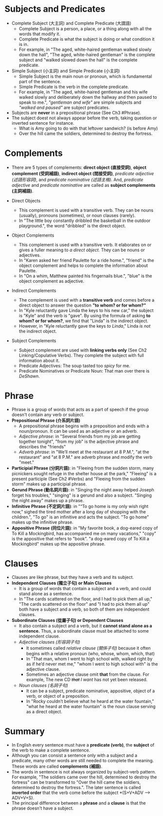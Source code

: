 # Subjects and Predicates
* Complete Subject (大主詞) and Complete Predicate (大謂語)
	* Complete Subject is a person, a place, or a thing along with all the words that modify it.
	* Complete Predicate is what the subject is doing or what condition it is in.
	* For example, in "The aged, white-haired gentleman walked slowly down the hall", "The aged, white-haired gentleman" is the complete subject and "walked slowed down the hall" is the complete predicate.
* Simple Subject (小主詞) and Simple Predicate (小主詞)
	* Simple Subject is the main noun or pronoun, which is fundamental part of the sentence.
	* Simple Predicate is the verb in the complete predicate.
	* For example, in "The aged, white-haired gentleman and his wife walked slowly and deliberately down the hallway and then paused to speak to me.", *"gentleman and wife"* are simple subjects and *"walked and paused"* are subject predicates.
* Subjects are **never** in a prepositional phrase (See Ch3 #Phrase).
* The subject doest not always appear before the verb, taking question or inverted sentence for instance.
	* What is Amy going to do with that leftover sandwich? (is before Amy)
	* Over the hill came the soldiers, determined to destroy the fortress. 

# Complements
* There are 5 types of complements: **direct object (直接受詞)**, **object complement (受詞補語)**, **indirect object (間接受詞)**, *predicate adjective (述語形容詞)*, and *predicate nominative (述語主格)*. And, *predicate adjective* and *predicate nominative* are called as **subject complements (主詞補語)**.

* Direct Objects
	* This complement is used with a transitive verb. They can be nouns (usually), pronouns (sometimes), or noun clauses (rarely).
	* In "The little boy constantly dribbled the basketball in the outdoor playground.", the word "dribbled" is the direct object.
* Object Complements
	* This complement is used with a transitive verb. It elaborates on or gives a fuller meaning to *a direct object.* They can be nouns or adjectives.
	* In "Karen asked her friend Paulette for a ride home.", "friend" is the object complement and helps to complete the information about Paulette.
	* In "On a whim, Matthew painted his fingernails blue.", "blue" is the object complement as adjective.
* Indirect Complements
	* The complement is used with a **transitive verb** and comes before a direct object to answer the question **"to whom? or for whom?"**
	* In "Kyle reluctantly gave Linda the keys to his new car," the subject is "Kyle" and the verb is "gave". By using the formula of asking **to whom? or for whom?**, we find that "Linda" is the indirect object.
	* However, in "Kyle reluctantly gave the keys *to Linda*," Linda *is not* the indirect object.
* Subject Complements
	* Subject complement are used with **linking verbs only** (See Ch2 Linking/Copulative Verbs). They complete the subject with full information about it.
	* Predicate Adjectives: The soup tasted too *spicy* for me. 
	* Predicate Nominatives or Predicate Noun: That man over there is *DeShawn*.

# Phrase
* Phrase is a group of words that acts as a part of speech if the group doesn't contain any verb or subject.
* **Prepositional Phrase (介系詞片語)**
	* A prepositional phrase begins with a preposition and ends with a noun/pronoun. It can be used as an adjective or an adverb.
	* *Adjective phrase*: in "Several friends from my job are getting together tonight", "from my job" is the adjective phrase and describes the "friends"
	* *Adverb phrase*: in "We’ll meet at the restaurant at 8 P.M.", "at the restaurant" and "at 8 P.M." are adverb phrase and modify the verb "meet."
* **Participial Phrase (分詞片語)**: in "Fleeing from the sudden storm, many picnickers sought refuge in the shelter house at the park," "Fleeing" is a present participle (See Ch2 #Verbs) and "Fleeing from the sudden storm" makes up a participial phrase.
* **Gerund Phrase (動名詞片語)**: in "Singing the night away helped Joseph forget his troubles," "singing" is a gerund and also a subject. "Singing the night away" makes up a phrase.
* **Infinitive Phrase (不定詞片語)**: in "“To go home is my only wish right now,” sighed the tired mother after a long day of shopping with the children.", "To go" is an infinitive and acts the subject. "To go home" makes up the infinitive phrase.
* **Appositive Phrase (同位片語)**: in "My favorite book, a dog-eared copy of To Kill a Mockingbird, has accompanied me on many vacations," "copy" is the appositive that refers to "book". "a dog-eared copy of To Kill a Mockingbird" makes up the appositive phrase.

# Clauses
* Clauses are like phrase, but they have a verb and its subject.
* **Independent Clauses (獨立子句) or Main Clauses**
	* It is a group of words that contain a subject and a verb, and could stand alone as a sentence.
	* In "The cards scattered on the floor, and I had to pick them all up," "The cards scattered on the floor" and "I had to pick them all up" both have a subject and a verb, so both of them are independent clauses.
* **Subordinate Clauses (從屬子句) or Dependent Clauses**
	* It also contain a subject and a verb, but it **cannot stand alone as a sentence.** Thus, a subordinate clause must be attached to some independent clause.
	* *Adjective clauses (形容詞子句)*
		* It sometimes called *relative clause (關係子句)* because it often begins with a relative pronoun (who, whose, whom, which, that)
		* In "That man, whom I went to high school with, walked right by as if he’d never met me," "whom I went to high school with" is the adjective clause.
		* Sometimes an adjective clause omit **that** from the clause. For example, The new CD *~~that~~ I want* has not yet been released. 
	* *Noun clauses (名詞子句)*
		* It can be a subject, predicate nominative, appositive, object of a verb, or object of a preposition.
		* In "Rocky couldn’t believe what he heard at the water fountain," "what he heard at the water fountain" is the noun clause serving as a direct object.

# Summary
* In English every sentence must have a **predicate (verb)**, the **subject** of the verb to make a complete sentence.
* Although you can consist a sentence only with a subject and a predicate, many other words are still needed to complete the meaning. These words are called **complements (補語)**.
* The words in sentence is not always organized by subject-verb pattern. For example, "The soldiers came over the hill, determined to destroy the fortress" can be transformed to "Over the hill came the soldiers, determined to destroy the fortress.". The later sentence is called **inverted order** that the verb come before the subject *(S+V+ADV --> ADV+V+S).
* The principal difference between a **phrase** and a **clause** is that the phrase doesn't have a subject.